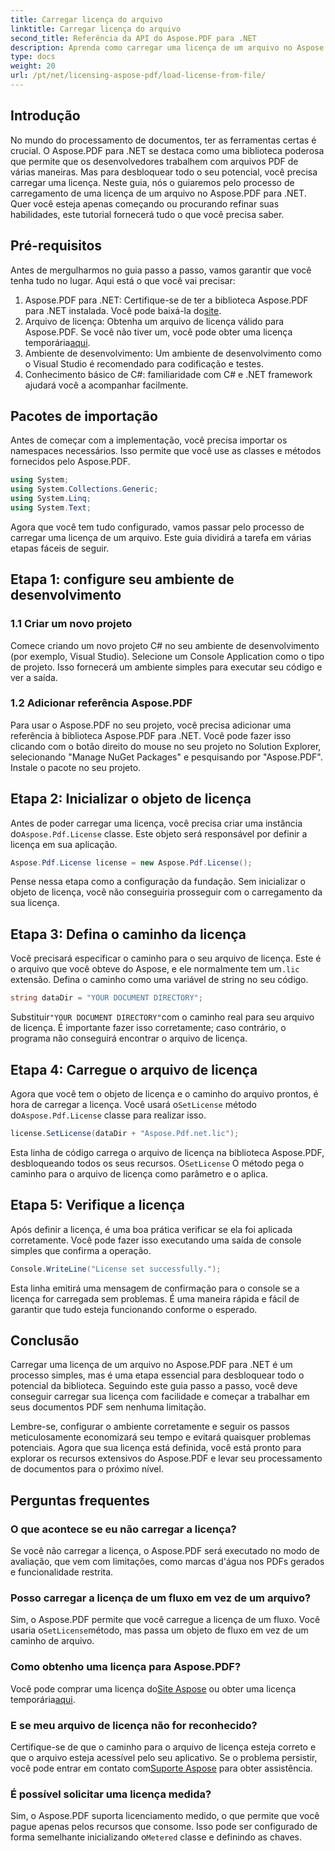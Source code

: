 ```yaml
---
title: Carregar licença do arquivo
linktitle: Carregar licença do arquivo
second_title: Referência da API do Aspose.PDF para .NET
description: Aprenda como carregar uma licença de um arquivo no Aspose.PDF para .NET com este guia abrangente. Garanta funcionalidade completa configurando sua licença corretamente.
type: docs
weight: 20
url: /pt/net/licensing-aspose-pdf/load-license-from-file/
---
```

## Introdução

No mundo do processamento de documentos, ter as ferramentas certas é crucial. O Aspose.PDF para .NET se destaca como uma biblioteca poderosa que permite que os desenvolvedores trabalhem com arquivos PDF de várias maneiras. Mas para desbloquear todo o seu potencial, você precisa carregar uma licença. Neste guia, nós o guiaremos pelo processo de carregamento de uma licença de um arquivo no Aspose.PDF para .NET. Quer você esteja apenas começando ou procurando refinar suas habilidades, este tutorial fornecerá tudo o que você precisa saber.

## Pré-requisitos

Antes de mergulharmos no guia passo a passo, vamos garantir que você tenha tudo no lugar. Aqui está o que você vai precisar:

1.  Aspose.PDF para .NET: Certifique-se de ter a biblioteca Aspose.PDF para .NET instalada. Você pode baixá-la do[site](https://releases.aspose.com/pdf/net/).
2.  Arquivo de licença: Obtenha um arquivo de licença válido para Aspose.PDF. Se você não tiver um, você pode obter uma licença temporária[aqui](https://purchase.aspose.com/temporary-license/).
3. Ambiente de desenvolvimento: Um ambiente de desenvolvimento como o Visual Studio é recomendado para codificação e testes.
4. Conhecimento básico de C#: familiaridade com C# e .NET framework ajudará você a acompanhar facilmente.

## Pacotes de importação

Antes de começar com a implementação, você precisa importar os namespaces necessários. Isso permite que você use as classes e métodos fornecidos pelo Aspose.PDF.

```csharp
using System;
using System.Collections.Generic;
using System.Linq;
using System.Text;
```

Agora que você tem tudo configurado, vamos passar pelo processo de carregar uma licença de um arquivo. Este guia dividirá a tarefa em várias etapas fáceis de seguir.

## Etapa 1: configure seu ambiente de desenvolvimento

### 1.1 Criar um novo projeto
Comece criando um novo projeto C# no seu ambiente de desenvolvimento (por exemplo, Visual Studio). Selecione um Console Application como o tipo de projeto. Isso fornecerá um ambiente simples para executar seu código e ver a saída.

### 1.2 Adicionar referência Aspose.PDF
Para usar o Aspose.PDF no seu projeto, você precisa adicionar uma referência à biblioteca Aspose.PDF para .NET. Você pode fazer isso clicando com o botão direito do mouse no seu projeto no Solution Explorer, selecionando "Manage NuGet Packages" e pesquisando por "Aspose.PDF". Instale o pacote no seu projeto.

## Etapa 2: Inicializar o objeto de licença

 Antes de poder carregar uma licença, você precisa criar uma instância do`Aspose.Pdf.License` classe. Este objeto será responsável por definir a licença em sua aplicação.

```csharp
Aspose.Pdf.License license = new Aspose.Pdf.License();
```

Pense nessa etapa como a configuração da fundação. Sem inicializar o objeto de licença, você não conseguiria prosseguir com o carregamento da sua licença.

## Etapa 3: Defina o caminho da licença

 Você precisará especificar o caminho para o seu arquivo de licença. Este é o arquivo que você obteve do Aspose, e ele normalmente tem um`.lic` extensão. Defina o caminho como uma variável de string no seu código.

```csharp
string dataDir = "YOUR DOCUMENT DIRECTORY";
```

 Substituir`"YOUR DOCUMENT DIRECTORY"`com o caminho real para seu arquivo de licença. É importante fazer isso corretamente; caso contrário, o programa não conseguirá encontrar o arquivo de licença.

## Etapa 4: Carregue o arquivo de licença

 Agora que você tem o objeto de licença e o caminho do arquivo prontos, é hora de carregar a licença. Você usará o`SetLicense` método do`Aspose.Pdf.License` classe para realizar isso.

```csharp
license.SetLicense(dataDir + "Aspose.Pdf.net.lic");
```

 Esta linha de código carrega o arquivo de licença na biblioteca Aspose.PDF, desbloqueando todos os seus recursos. O`SetLicense` O método pega o caminho para o arquivo de licença como parâmetro e o aplica.

## Etapa 5: Verifique a licença

Após definir a licença, é uma boa prática verificar se ela foi aplicada corretamente. Você pode fazer isso executando uma saída de console simples que confirma a operação.

```csharp
Console.WriteLine("License set successfully.");
```

Esta linha emitirá uma mensagem de confirmação para o console se a licença for carregada sem problemas. É uma maneira rápida e fácil de garantir que tudo esteja funcionando conforme o esperado.

## Conclusão

Carregar uma licença de um arquivo no Aspose.PDF para .NET é um processo simples, mas é uma etapa essencial para desbloquear todo o potencial da biblioteca. Seguindo este guia passo a passo, você deve conseguir carregar sua licença com facilidade e começar a trabalhar em seus documentos PDF sem nenhuma limitação.

Lembre-se, configurar o ambiente corretamente e seguir os passos meticulosamente economizará seu tempo e evitará quaisquer problemas potenciais. Agora que sua licença está definida, você está pronto para explorar os recursos extensivos do Aspose.PDF e levar seu processamento de documentos para o próximo nível.

## Perguntas frequentes

### O que acontece se eu não carregar a licença?  
Se você não carregar a licença, o Aspose.PDF será executado no modo de avaliação, que vem com limitações, como marcas d'água nos PDFs gerados e funcionalidade restrita.

### Posso carregar a licença de um fluxo em vez de um arquivo?  
 Sim, o Aspose.PDF permite que você carregue a licença de um fluxo. Você usaria o`SetLicense`método, mas passa um objeto de fluxo em vez de um caminho de arquivo.

### Como obtenho uma licença para Aspose.PDF?  
 Você pode comprar uma licença do[Site Aspose](https://purchase.aspose.com/buy) ou obter uma licença temporária[aqui](https://purchase.aspose.com/temporary-license/).

### E se meu arquivo de licença não for reconhecido?  
 Certifique-se de que o caminho para o arquivo de licença esteja correto e que o arquivo esteja acessível pelo seu aplicativo. Se o problema persistir, você pode entrar em contato com[Suporte Aspose](https://forum.aspose.com/c/pdf/10) para obter assistência.

### É possível solicitar uma licença medida?  
 Sim, o Aspose.PDF suporta licenciamento medido, o que permite que você pague apenas pelos recursos que consome. Isso pode ser configurado de forma semelhante inicializando o`Metered` classe e definindo as chaves.